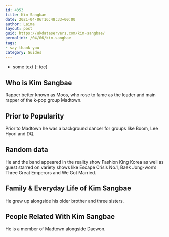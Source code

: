 ```yaml
---
id: 4353
title: Kim Sangbae
date: 2021-04-06T16:48:33+00:00
author: Laima
layout: post
guid: https://ukdataservers.com/kim-sangbae/
permalink: /04/06/kim-sangbae
tags:
- say thank you
category: Guides
---
```


* some text
{: toc}


## Who is Kim Sangbae
                  
                  
                  
Rapper better known as Moos, who rose to fame as the leader and main rapper of the k-pop group Madtown.
                  
              
            
              
            
                
                
                
## Prior to Popularity
                  
                  
                  
Prior to Madtown he was a background dancer for groups like Boom, Lee Hyori and DQ.
                  
              
            
              
            
                
                
                
## Random data
                  
                  
                  
He and the band appeared in the reality show Fashion King Korea as well as guest starred on variety shows like Escape Crisis No.1, Baek Jong-won&#8217;s Three Great Emperors and We Got Married.
                  
              
            
              
            
                
                
                
## Family & Everyday Life of Kim Sangbae
                  
                  
                  
He grew up alongside his older brother and three sisters.
                  
              
            
              
            
                
                
                
## People Related With Kim Sangbae
                  
                  
                  
He is a member of Madtown alongside Daewon.
                  
              
            
              
            
                
              
            
              
              
            
            
              
            
          
          
          